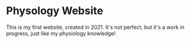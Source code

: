 # Physology Website

This is my first website, created in 2021. It's not perfect, but it's a work in progress, just like my physiology knowledge!


